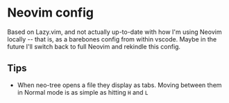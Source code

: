 # Neovim config

Based on Lazy.vim, and not actually up-to-date with how I'm using Neovim locally -- that is, as a barebones config from within vscode. Maybe in the future I'll switch back to full Neovim and rekindle this config.

## Tips
- When neo-tree opens a file they display as tabs. Moving between them in Normal mode is as simple as hitting `H` and `L`
